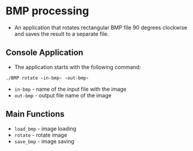 # BMP processing
- An application that rotates rectangular BMP file 90 degrees clockwise and saves the result to a separate file.
## Console Application
- The application starts with the following command:
```
./BMP rotate ‹in-bmp› ‹out-bmp›
```
- `in-bmp` - name of the input file with the image
- `out-bmp` - output file name of the image
## Main Functions
- `load_bmp` - image loading
- `rotate` - rotate image
- `save_bmp` - image saving